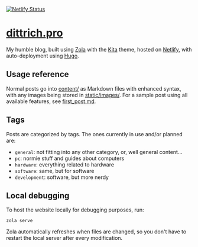 [![Netlify Status](https://api.netlify.com/api/v1/badges/c9f55710-9443-4276-a550-8a0eb204d363/deploy-status)](https://app.netlify.com/sites/dittrich-pro/deploys)

# [dittrich.pro](https://dittrich.pro)

My humble blog, built using [Zola](https://www.getzola.org/) with the [Kita](https://github.com/st1020/kita) theme, hosted on [Netlify](https://www.netlify.com/), with auto-deployment using [Hugo](https://gohugo.io/).

## Usage reference

Normal posts go into [content/](content/) as Markdown files with enhanced syntax, with any images being stored in [static/images/](static/images/). For a sample post using all available features, see [first_post.md](content/first_post.md).

## Tags

Posts are categorized by tags. The ones currently in use and/or planned are:

- `general`: not fitting into any other category, or, well general content...
- `pc`: normie stuff and guides about computers
- `hardware`: everything related to hardware
- `software`: same, but for software
- `development`: software, but more nerdy

## Local debugging

To host the website locally for debugging purposes, run:

```
zola serve
```

Zola automatically refreshes when files are changed, so you don't have to restart the local server after every modification.

